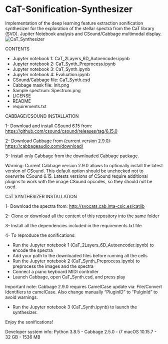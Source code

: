# CaT-Sonification-Synthesizer
Implementation of the deep learning feature extraction sonification synthesizer for the exploration of the stellar spectra from the CaT library (SVO). Jupiter Notebook analysis and CSound/Cabbage multimodal display.
![CaT_Synthesizer](https://github.com/AuditoryVO/CaT_Sonification_Synthesizer/assets/144262864/ce9b0e07-c248-4c83-bad6-69ab841ed0ce)

CONTENTS
- Jupyter notebook 1: CaT_2Layers_6D_Autoencoder.ipynb
- Jupyter notebook 2: CaT_Synth_Preprocess.ipynb
- Jupyter notebook 3: CaT_Synth.ipynb
- Jupyter notebook 4: Evaluation.ipynb
- CSound/Cabbage file: CaT_Synth.csd
- Cabbage mask file: Init.png
- Sample spectrum: Spectrum.png
- LICENSE
- README
- requirements.txt

CABBAGE/CSOUND INSTALLATION

1- Download and install CSound 6.15 from: https://github.com/csound/csound/releases/tag/6.15.0

2- Download Cabbage from (current version 2.9.0): https://cabbageaudio.com/download/ 

3- Install only Cabbage from the downloaded Cabbage package.

   Warning: Current Cabbage version 2.9.0 allows to optionally install the latest version of CSound. This default option should be unchecked not to overwrite CSound 6.15.
   Latests versions of CSound require additional plugins to work with the image CSound opcodes, so they should not be used.


CaT SYNTHESIZER INSTALLATION

1- Download the spectra from: http://svocats.cab.inta-csic.es/catlib

2- Clone or download all the content of this repository into the same folder

3- Install all the dependencies included in the requirements.txt file

4- To reproduce the sonifications:
   - Run the Jupyter notebook 1 (CaT_2Layers_6D_Autoencoder.ipynb) to encode the spectra
   - Add your path to the downloaded files before running all the cells
   - Run the Jupyter notebook 2 (CaT_Synth_Preprocess.ipynb) to preprocess the images and the spectra
   - Connect a piano keyboard MIDI controller
   - Launch Cabbage, open CaT_Synth.csd, and press play

   Important note: Cabbage 2.9.0 requires CamelCase update via: File/Convert Identifiers to camelCase. Also change manually “PluginID” to “PulginId” to avoid warnings.

   - Run the Jupyter notebook 3 (CaT_Synth.ipynb) to launch the synthesizer.

Enjoy the sonifications!

Developer system info: Python 3.8.5 - Cabbage 2.5.0 - i7 macOS 10.15.7 - 32 GB - 1536 MB
